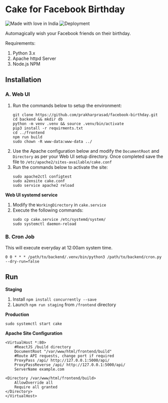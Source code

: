 # Cake for Facebook Birthday 

![Made with love in India](https://madewithlove.now.sh/in?heart=true&colorA=%23ff7e05&colorB=%2318af59)
![Deployment](https://github.com/prakharprasad/facebook-birthday/actions/workflows/deploy-web-ui.yml/badge.svg)

Automagically wish your Facebook friends on their birthday.

Requirements:
1. Python 3.x
2. Apache httpd Server
3. Node.js NPM

## Installation

### A. Web UI

1. Run the commands below to setup the environment:
    ```
    git clone https://github.com/prakharprasad/facebook-birthday.git
    cd backend && mkdir db
    python -m venv .venv && source .venv/bin/activate
    pip3 install -r requirments.txt
    cd ../frontend
    npm run build 
    sudo chown -R www-data:www-data ../
    ```
1. Use the Apache configuration below and modify the `DocumentRoot` and `Directory` as per your Web UI setup directory. Once completed save the file to `/etc/apache2/sites-available/cake.conf`
2. Run the commands below to activate the site:
    ```
    sudo apache2ctl configtest
    sudo a2ensite cake.conf
    sudo service apache2 reload
    ```
**Web UI systemd service**
1. Modify the `WorkingDirectory` in `cake.service`
2. Execute the following commands:
    ```
    sudo cp cake.service /etc/systemd/system/
    sudo systemctl daemon-reload
    ```


### B. Cron Job 

This will execute everyday at 12:00am system time.
```
0 0 * * * /path/to/backend/.venv/bin/python3 /path/to/backend/cron.py --dry-run=false
```

## Run

**Staging** 

1. Install `npm install concurrently --save`
2. Launch `npm run staging` from `/frontend` directory

**Production**

`sudo systemctl start cake`



**Apache Site Configuration**
```
<VirtualHost *:80>
    #ReactJS /build directory
    DocumentRoot "/var/www/html/frontend/build"
    #Route API requests, change port if required
    ProxyPass /api/ http://127.0.0.1:5000/api/
    ProxyPassReverse /api/ http://127.0.0.1:5000/api/
    ServerName example.com

<Directory /var/www/html/frontend/build>
    AllowOverride all
    Require all granted
</Directory>
</VirtualHost>

